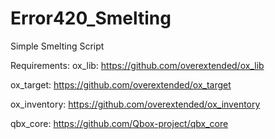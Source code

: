 # Error420_Smelting
Simple Smelting Script

Requirements:
ox_lib: https://github.com/overextended/ox_lib

ox_target: https://github.com/overextended/ox_target

ox_inventory: https://github.com/overextended/ox_inventory

qbx_core: https://github.com/Qbox-project/qbx_core
